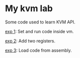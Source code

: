 # My kvm lab
Some code used to learn KVM API.

[exp 1](exp1): Set and run code inside vm.

[exp 2](exp2): Add two registers.

[exp 3](exp3): Load code from assembly.
